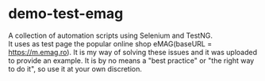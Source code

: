 # demo-test-emag
A collection of automation scripts using Selenium and TestNG.  
It uses as test page the popular online shop eMAG(baseURL = https://m.emag.ro).
It is my way of solving these issues and it was uploaded to provide an example. 
It is by no means a "best practice" or "the right way to do it", so use it at your own discretion.
